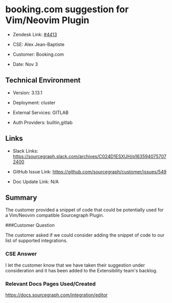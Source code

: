 

# booking.com suggestion for Vim/Neovim Plugin <!-- Ticket Title  Hint: include keywords to make it searchable -->



- Zendesk Link: [#4413](https://sourcegraph.zendesk.com/agent/tickets/4413)

- CSE: Alex Jean-Baptiste

- Customer: Booking.com <!-- Redact if this contains personally identifying information -->

- Date: Nov 3


<!-- Data populated from integration, speak to Ben Gordon or Michael Bali if not working -->

<!-- During Internal team trial, fill missing data manually (we are waiting for all data to sync) -->



## Technical Environment

- Version: 3.13.1​

- Deployment: cluster

- External Services: GITLAB

- Auth Providers: builtin,gitlab





## Links
<!-- Data for CSE manual entry -->
- Slack Links: https://sourcegraph.slack.com/archives/C024D1ESXUH/p1635940757072400

- GitHub Issue Link: https://github.com/sourcegraph/customer/issues/549

- Doc Update Link: N/A



## Summary

The customer provided a snippet of code that could be potentially used for a Vim/Neovim compatible Sourcegraph Plugin.



###Customer Question

The customer asked if we could consider adding the snippet of code to our list of supported integrations.


### CSE Answer

I let the customer know that we have taken their suggestion under consideration and it has been added to the Extensibility team's backlog.



### Relevant Docs Pages Used/Created

https://docs.sourcegraph.com/integration/editor




<!-- Once complete, upload a copy to https://github.com/sourcegraph/support-tools-internal/tree/main/resolved-tickets as a .md file -->
<!-- Name the file 4413.md -->
